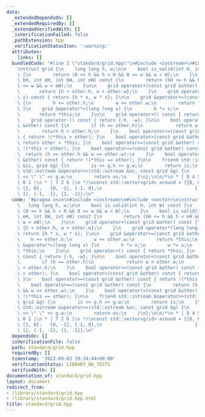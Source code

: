 ```yaml
---
data:
  _extendedDependsOn: []
  _extendedRequiredBy: []
  _extendedVerifiedWith: []
  _isVerificationFailed: false
  _pathExtension: hpp
  _verificationStatusIcon: ':warning:'
  attributes:
    links: []
  bundledCode: "#line 2 \"standard/grid.hpp\"\n#include <iostream>\n#include <vector>\n\
    \nstruct grid {\n    long long h, w;\n\n    bool is_valid(int H, int W) const\
    \ {\n        return (0 <= h && h < H && 0 <= w && w < W);\n    }\n    bool is_valid(int\
    \ bH, int eH, int bW, int eW) const {\n        return (bH <= h && h < eH && bW\
    \ <= w && w < eW);\n    }\n\n    grid operator+(const grid &other) const {\n \
    \       return {h + other.h, w + other.w};\n    }\n    grid operator*(long long\
    \ x) const { return {h * x, w * x}; }\n\n    grid &operator+=(const grid &other)\
    \ {\n        h += other.h;\n        w += other.w;\n        return *this;\n   \
    \ }\n    grid &operator*=(long long x) {\n        h *= x;\n        w *= x;\n \
    \       return *this;\n    }\n\n    grid operator+() const { return *this; }\n\
    \    grid operator-() const { return {-h, -w}; }\n\n    bool operator<(const grid\
    \ &other) const {\n        if (h == other.h)\n            return w < other.w;\n\
    \        return h < other.h;\n    }\n    bool operator<=(const grid &other) const\
    \ { return !(*this > other); }\n    bool operator>(const grid &other) const {\
    \ return other < *this; }\n    bool operator>=(const grid &other) const { return\
    \ !(*this < other); }\n    bool operator==(const grid &other) const {\n      \
    \  return (h == other.h && w == other.w);\n    }\n    bool operator!=(const grid\
    \ &other) const { return !(*this == other); }\n\n    friend std::istream &operator>>(std::istream\
    \ &is, grid &g) {\n        is >> g.h >> g.w;\n        return is;\n    }\n    friend\
    \ std::ostream &operator<<(std::ostream &os, const grid &g) {\n        os << g.h\
    \ << \" \" << g.w;\n        return os;\n    }\n};\n\n/*\n * | 8 4 5 |\n * | 3\
    \ 0 1 |\n * | 7 2 6 |\n */\nconst std::vector<grid> around = {{0, 0},  {0, 1},\
    \ {1, 0},   {0, -1}, {-1, 0},\n                                  {-1, 1}, {1,\
    \ 1}, {-1, -1}, {1, -1}};\n"
  code: "#pragma once\n#include <iostream>\n#include <vector>\n\nstruct grid {\n \
    \   long long h, w;\n\n    bool is_valid(int H, int W) const {\n        return\
    \ (0 <= h && h < H && 0 <= w && w < W);\n    }\n    bool is_valid(int bH, int\
    \ eH, int bW, int eW) const {\n        return (bH <= h && h < eH && bW <= w &&\
    \ w < eW);\n    }\n\n    grid operator+(const grid &other) const {\n        return\
    \ {h + other.h, w + other.w};\n    }\n    grid operator*(long long x) const {\
    \ return {h * x, w * x}; }\n\n    grid &operator+=(const grid &other) {\n    \
    \    h += other.h;\n        w += other.w;\n        return *this;\n    }\n    grid\
    \ &operator*=(long long x) {\n        h *= x;\n        w *= x;\n        return\
    \ *this;\n    }\n\n    grid operator+() const { return *this; }\n    grid operator-()\
    \ const { return {-h, -w}; }\n\n    bool operator<(const grid &other) const {\n\
    \        if (h == other.h)\n            return w < other.w;\n        return h\
    \ < other.h;\n    }\n    bool operator<=(const grid &other) const { return !(*this\
    \ > other); }\n    bool operator>(const grid &other) const { return other < *this;\
    \ }\n    bool operator>=(const grid &other) const { return !(*this < other); }\n\
    \    bool operator==(const grid &other) const {\n        return (h == other.h\
    \ && w == other.w);\n    }\n    bool operator!=(const grid &other) const { return\
    \ !(*this == other); }\n\n    friend std::istream &operator>>(std::istream &is,\
    \ grid &g) {\n        is >> g.h >> g.w;\n        return is;\n    }\n    friend\
    \ std::ostream &operator<<(std::ostream &os, const grid &g) {\n        os << g.h\
    \ << \" \" << g.w;\n        return os;\n    }\n};\n\n/*\n * | 8 4 5 |\n * | 3\
    \ 0 1 |\n * | 7 2 6 |\n */\nconst std::vector<grid> around = {{0, 0},  {0, 1},\
    \ {1, 0},   {0, -1}, {-1, 0},\n                                  {-1, 1}, {1,\
    \ 1}, {-1, -1}, {1, -1}};\n"
  dependsOn: []
  isVerificationFile: false
  path: standard/grid.hpp
  requiredBy: []
  timestamp: '2023-09-02 19:34:44+09:00'
  verificationStatus: LIBRARY_NO_TESTS
  verifiedWith: []
documentation_of: standard/grid.hpp
layout: document
redirect_from:
- /library/standard/grid.hpp
- /library/standard/grid.hpp.html
title: standard/grid.hpp
---
```

